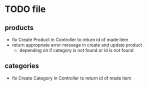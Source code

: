 # TODO file

## products

- fix Create Product in Controller to return id of made item
- return appropriate error message in create and update product
  - depending on if category is not found or id is not found

## categories

- fix Create Category in Controller to return id of made item
